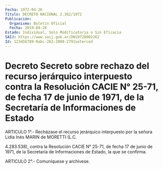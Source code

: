 ```yaml
---
Fecha: 1972-04-26
Título: DECRETO NACIONAL 2.362/1972
Publicación:
  Organismo: Boletín Oficial
  Fecha: 2019-04-26
Estado: Individual, Solo Modificatoria o Sin Eficacia
SAIJ: https://www.saij.gob.ar/DN19720002362
Id: 123456789-0abc-263-2000-2791soterced
---
```

# Decreto Secreto sobre rechazo del recurso jerárquico interpuesto contra la Resolución CACIE N° 25-71, de fecha 17 de junio de 1971, de la Secretaría de Informaciones de Estado

<a id="1"></a>
ARTICULO 1°.- Recházase el recurso jerárquico interpuesto por la señora Lidia Inés MARIN de MORETTI (L.C.

4.283.538), contra la Resolución CACIE N° 25-71, de fecha 17 de junio de 1971, de la Secretaría de Informaciones de Estado, la que se confirma.

<a id="2"></a>
ARTICULO 2°.- Comuníquese y archívese.